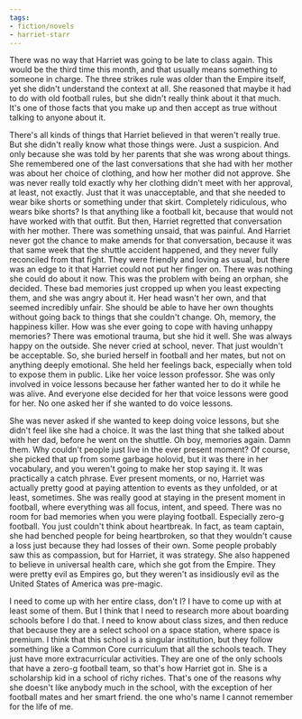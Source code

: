 ```yaml
---
tags:
- fiction/novels
- harriet-starr
---
```


There was no way that Harriet was going to be late to class again. This
would be the third time this month, and that usually means something to
someone in charge. The three strikes rule was older than the Empire
itself, yet she didn't understand the context at all. She reasoned that
maybe it had to do with old football rules, but she didn't really think
about it that much. It's one of those facts that you make up and then
accept as true without talking to anyone about it.

There's all kinds of things that Harriet believed in that weren't really
true. But she didn't really know what those things were. Just a
suspicion. And only because she was told by her parents that she was
wrong about things. She remembered one of the last conversations that
she had with her mother was about her choice of clothing, and how her
mother did not approve. She was never really told exactly why her
clothing didn't meet with her approval, at least, not exactly. Just that
it was unacceptable, and that she needed to wear bike shorts or
something under that skirt. Completely ridiculous, who wears bike shorts?
Is that anything like a football kit, because that would not have worked
with that outfit. But then, Harriet regretted that conversation with
her mother. There was something unsaid, that was painful. And Harriet
never got the chance to make amends for that conversation, because it
was that same week that the shuttle accident happened, and they never
fully reconciled from that fight. They were friendly and loving as
usual, but there was an edge to it that Harriet could not put her finger
on. There was nothing she could do about it now. This was the problem
with being an orphan, she decided. These bad memories just cropped up
when you least expecting them, and she was angry about it. Her head
wasn't her own, and that seemed incredibly unfair. She should be able to
have her own thoughts without going back to things that she couldn't
change. Oh, memory, the happiness killer. How was she ever going to cope
with having unhappy memories? There was emotional trauma, but she hid it
well. She was always happy on the outside. She never cried at school,
never. That just wouldn't be acceptable. So, she buried herself in
football and her mates, but not on anything deeply emotional. She held
her feelings back, especially when told to expose them in public. Like
her voice lesson professor. She was only involved in voice lessons
because her father wanted her to do it while he was alive. And everyone
else decided for her that voice lessons were good for her. No one asked
her if she wanted to do voice lessons.

She was never asked if she wanted to keep doing voice lessons, but she
didn't feel like she had a choice. It was the last thing that she talked
about with her dad, before he went on the shuttle. Oh boy, memories
again. Damn them. Why couldn't people just live in the ever present
moment? Of course, she picked that up from some garbage holovid, but it
was there in her vocabulary, and you weren't going to make her stop
saying it. It was practically a catch phrase. Ever present moments, or
no, Harriet was actually pretty good at paying attention to events as
they unfolded, or at least, sometimes. She was really good at staying in
the present moment in football, where everything was all focus, intent,
and speed. There was no room for bad memories when you were playing
football. Especially zero-g football. You just couldn't think about
heartbreak. In fact, as team captain, she had benched people for being
heartbroken, so that they wouldn't cause a loss just because they had
losses of their own. Some people probably saw this as compassion, but
for Harriet, it was strategy. She also happened to believe in universal
health care, which she got from the Empire. They were pretty evil as
Empires go, but they weren't as insidiously evil as the United States of
America was pre-magic.

I need to come up with her entire class, don't I? I have to come up with
at least some of them. But I think that I need to research more about
boarding schools before I do that. I need to know about class sizes, and
then reduce that because they are a select school on a space station,
where space is premium. I think that this school is a singular
institution, but they follow something like a Common Core curriculum
that all the schools teach. They just have more extracurricular
activities. They are one of the only schools that have a zero-g football
team, so that's how Harriet got in. She is a scholarship kid in a school
of richy riches. That's one of the reasons why she doesn't like anybody
much in the school, with the exception of her football mates and her
smart friend. the one who's name I cannot remember for the life of me.
